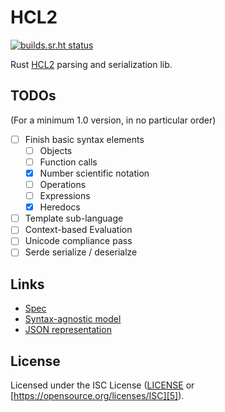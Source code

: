 HCL2
====
[![builds.sr.ht status](https://builds.sr.ht/~jlindsey/hcl2.svg)](https://builds.sr.ht/~jlindsey/hcl2?)

Rust [HCL2][1] parsing and serialization lib.

[1]: https://github.com/hashicorp/hcl/tree/hcl2

TODOs
-----
(For a minimum 1.0 version, in no particular order)

* [ ] Finish basic syntax elements
    * [ ] Objects
    * [ ] Function calls
    * [x] Number scientific notation
    * [ ] Operations
    * [ ] Expressions
    * [x] Heredocs
* [ ] Template sub-language
* [ ] Context-based Evaluation
* [ ] Unicode compliance pass
* [ ] Serde serialize / deserialze

Links
-----
* [Spec][2]
* [Syntax-agnostic model][3]
* [JSON representation][4]

[2]: https://github.com/hashicorp/hcl/blob/hcl2/hclsyntax/spec.md
[3]: https://github.com/hashicorp/hcl/blob/hcl2/spec.md
[4]: https://github.com/hashicorp/hcl/blob/hcl2/json/spec.md

License
-------
Licensed under the ISC License ([LICENSE](LICENSE) or [https://opensource.org/licenses/ISC][5]).

[5]: https://opensource.org/licenses/ISC
